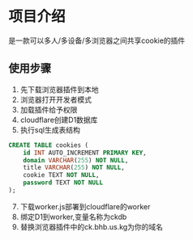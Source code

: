 


# 项目介绍

是一款可以多人/多设备/多浏览器之间共享cookie的插件

## 使用步骤

1. 先下载浏览器插件到本地
2. 浏览器打开开发者模式
3. 加载插件给予权限
4. cloudflare创建D1数据库
5. 执行sql生成表结构
```sql
CREATE TABLE cookies (
    id INT AUTO_INCREMENT PRIMARY KEY,
    domain VARCHAR(255) NOT NULL,
    title VARCHAR(255) NOT NULL,
    cookie TEXT NOT NULL,
    password TEXT NOT NULL
);
```
7. 下载worker.js部署到cloudflare的worker
8. 绑定D1到worker,变量名称为ckdb
9. 替换浏览器插件中的ck.bhb.us.kg为你的域名
